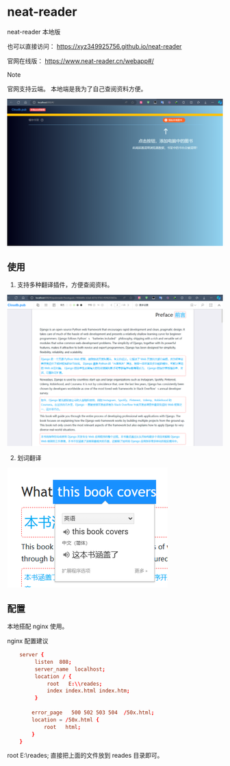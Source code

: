 # neat-reader
neat-reader 本地版

也可以直接访问： https://xyz349925756.github.io/neat-reader



官网在线版： https://www.neat-reader.cn/webapp#/

> [!note]
>
> 官网支持云端。 本地端是我为了自己查阅资料方便。

![image-20240702141123488](.README.assets/image-20240702141123488.png)

## 使用

1. 支持多种翻译插件，方便查阅资料。

![image-20240702141516453](.README.assets/image-20240702141516453.png)

2. 划词翻译

![image-20240702141608044](.README.assets/image-20240702141608044.png)





## 配置

本地搭配 nginx 使用。

nginx 配置建议

```conf
	server {
	     listen  808;
		 server_name  localhost;
		 location / {
		     root   E:\\reades;
			 index index.html index.htm;
		 }
		 
		error_page   500 502 503 504  /50x.html;
        location = /50x.html {
            root   html;
        }
	}
```

 root   E:\\reades;   直接把上面的文件放到 reades  目录即可。

